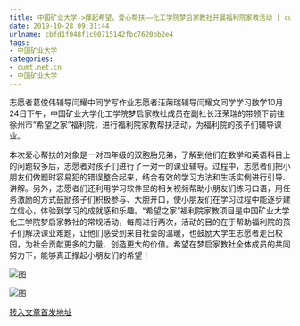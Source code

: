 ```yaml
---
title: 中国矿业大学->撑起希望，爱心帮扶——化工学院梦启家教社开展福利院家教活动 | cumt.net.cn
date: 2019-10-28 09:31:44
urlname: cbfd1f048f1c90715142fbc7620bb2e4
tags: 
- 中国矿业大学
categories:
- cumt.net.cn
- 中国矿业大学
---
```

志愿者葛俊伟辅导闫耀中同学写作业志愿者汪荣瑞辅导闫耀文同学学习数学10月24日下午，中国矿业大学化工学院梦启家教社成员在副社长汪荣瑞的带领下前往徐州市“希望之家”福利院，进行福利院家教帮扶活动，为福利院的孩子们辅导课业。

本次爱心帮扶的对象是一对四年级的双胞胎兄弟，了解到他们在数学和英语科目上的问题较多后，志愿者对孩子们进行了一对一的课业辅导。过程中，志愿者们把小朋友们做题时容易犯的错误整合起来，结合有效的学习方法和生活实例进行引导、讲解。另外，志愿者们还利用学习软件里的相关视频帮助小朋友们练习口语，用任务激励的方式鼓励孩子们积极参与、大胆开口，使小朋友们在学习过程中能逐步建立信心，体验到学习的成就感和乐趣。“希望之家”福利院家教项目是中国矿业大学化工学院梦启家教社的常规活动，每周进行两次，活动的目的在于帮助福利院的孩子们解决课业难题，让他们感受到来自社会的温暖，也鼓励大学生志愿者走出校园，为社会贡献更多的力量、创造更大的价值。希望在梦启家教社全体成员的共同努力下，能够真正撑起小朋友们的希望！

![图](http://xwzx.cumt.edu.cn/_upload/article/images/00/0e/0444e1b34598be6ac6ce31390af7/7a839e27-8475-44aa-952e-67cbb917a1f9.jpg)

![图](http://xwzx.cumt.edu.cn/_upload/article/images/00/0e/0444e1b34598be6ac6ce31390af7/c8594eb1-bccd-4911-bcb5-99e6d52396b9.jpg)

[转入文章首发地址](http://xwzx.cumt.edu.cn/57/e3/c523a546787/page.htm)